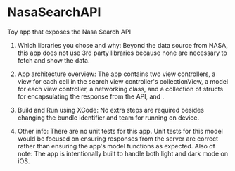 # NasaSearchAPI
Toy app that exposes the Nasa Search API

1. Which libraries you chose and why:
Beyond the data source from NASA, this app does not use 3rd party libraries because none are necessary to fetch and show the data.  

2. App architecture overview:
The app contains two view controllers, a view for each cell in the search view controller's collectionView, a model for each view controller, a networking class, and a collection of structs for encapsulating the response from the API, and .

3. Build and Run using XCode:  No extra steps are required besides changing the bundle identifier and team for running on device.

4. Other info:  There are no unit tests for this app.  Unit tests for this model would be focused on ensuring responses from the server are correct rather than ensuring the app's model functions as expected.    Also of note: The app is intentionally built to handle both light and dark mode on iOS.


